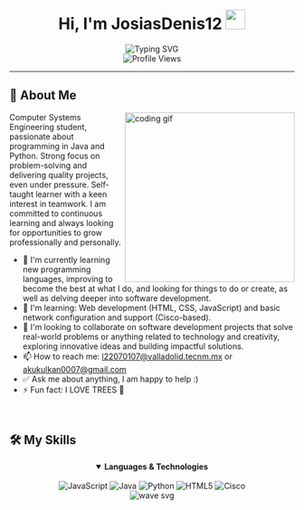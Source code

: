 

<h1 align="center">Hi, I'm JosiasDenis12 <img src="https://media.giphy.com/media/hvRJCLFzcasrR4ia7z/giphy.gif" width="35"></h1>

<div align="center">
<img src="https://readme-typing-svg.herokuapp.com?font=Fira+Code&size=32&duration=3000&pause=1000&color=6F36D1&center=true&vCenter=true&random=false&width=600&lines=Cisco+Networking+Practitioner;Software+Developer;Enthusiast;Lifelong+Learner" alt="Typing SVG" />
  
  <br>
  
  <img src="https://komarev.com/ghpvc/?username=JosiasDenis12&style=for-the-badge&color=6F36D1" alt="Profile Views"/>
</div>

<hr>

## 💫 About Me

<img align="right" width="300" src="https://media.giphy.com/media/qgQUggAC3Pfv687qPC/giphy.gif" alt="coding gif" />

Computer Systems Engineering student, passionate about programming in Java and Python. Strong focus on problem-solving and delivering quality projects, even under pressure. Self-taught learner with a keen interest in teamwork. I am committed to continuous learning and always looking for opportunities to grow professionally and personally.

- 🔭 I'm currently learning new programming languages, improving to become the best at what I do, and looking for things to do or create, as well as delving deeper into software development.
- 🌱 I'm learning: Web development (HTML, CSS, JavaScript) and basic network configuration and support (Cisco-based).
- 👯 I'm looking to collaborate on software development projects that solve real-world problems or anything related to technology and creativity, exploring innovative ideas and building impactful solutions.
- 📫 How to reach me: l22070107@valladolid.tecnm.mx or akukulkan0007@gmail.com
- ✅ Ask me about anything, I am happy to help :)
- ⚡ Fun fact: I LOVE TREES 🌳


<br clear="right"/>

## 🛠️ My Skills

<div align="center">
  <details open>
    <summary><b>Languages & Technologies</b></summary>
    <br>
    <img src="https://img.shields.io/badge/javascript-%23323330.svg?style=for-the-badge&logo=javascript&logoColor=%23F7DF1E" alt="JavaScript"/>
    <img src="https://img.shields.io/badge/java-%23ED8B00.svg?style=for-the-badge&logo=java&logoColor=white" alt="Java"/>
    <img src="https://img.shields.io/badge/python-3670A0?style=for-the-badge&logo=python&logoColor=ffdd54" alt="Python"/>
    <img src="https://img.shields.io/badge/html5-%23E34F26.svg?style=for-the-badge&logo=html5&logoColor=white" alt="HTML5"/>
    <img src="https://img.shields.io/badge/Cisco-Networking-blue?style=for-the-badge&logo=cisco&logoColor=white" alt="Cisco"/>
  </details>
</div>

<!-- Visual effects with SVG -->
<div align="center">
  <img src="https://raw.githubusercontent.com/mayhemantt/mayhemantt/Update/svg/Bottom.svg" alt="wave svg" />
</div>

